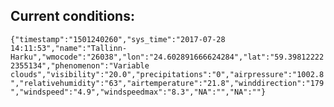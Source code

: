 ## Current conditions: 
 ``` {"timestamp":"1501240260","sys_time":"2017-07-28 14:11:53","name":"Tallinn-Harku","wmocode":"26038","lon":"24.602891666624284","lat":"59.398122222355134","phenomenon":"Variable clouds","visibility":"20.0","precipitations":"0","airpressure":"1002.8","relativehumidity":"63","airtemperature":"21.8","winddirection":"179","windspeed":"4.9","windspeedmax":"8.3","NA":"","NA":""} ```
